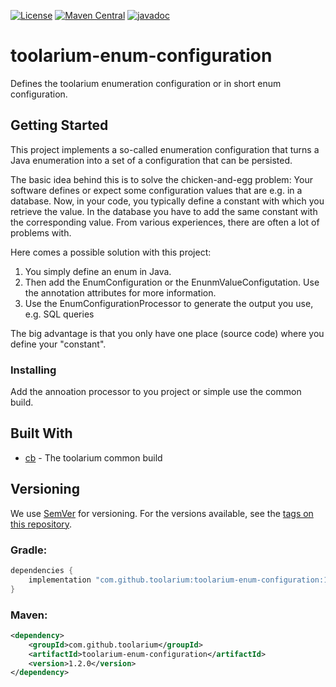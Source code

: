[![License](https://img.shields.io/github/license/toolarium/toolarium-enum-configuration)](https://github.com/toolarium/toolarium-enum-configuration/blob/master/LICENSE)
[![Maven Central](https://img.shields.io/maven-central/v/com.github.toolarium/toolarium-enum-configuration/1.2.0)](https://search.maven.org/artifact/com.github.toolarium/toolarium-enum-configuration/1.2.0/jar)
[![javadoc](https://javadoc.io/badge2/com.github.toolarium/toolarium-enum-configuration/javadoc.svg)](https://javadoc.io/doc/com.github.toolarium/toolarium-enum-configuration)

# toolarium-enum-configuration

Defines the toolarium enumeration configuration or in short enum configuration.

## Getting Started

This project implements a so-called enumeration configuration that turns a Java enumeration into a set of a configuration that can be persisted.

The basic idea behind this is to solve the chicken-and-egg problem: Your software defines or expect some configuration values that are e.g.
in a database. Now, in your code, you typically define a constant with which you retrieve the value. In the database you have to add the same
constant with the corresponding value. From various experiences, there are often a lot of problems with.

Here comes a possible solution with this project:
1) You simply define an enum in Java.
2) Then add the EnumConfiguration or the EnunmValueConfigutation. Use the annotation attributes for more information.
3) Use the EnumConfigurationProcessor to generate the output you use, e.g. SQL queries

The big advantage is that you only have one place (source code) where you define your "constant".

### Installing

Add the annoation processor to you project or simple use the common build.

## Built With

* [cb](https://github.com/toolarium/common-build) - The toolarium common build

## Versioning

We use [SemVer](http://semver.org/) for versioning. For the versions available, see the [tags on this repository](https://github.com/toolarium/toolarium-enum-configuration/tags). 

### Gradle:

```groovy
dependencies {
    implementation "com.github.toolarium:toolarium-enum-configuration:1.2.0"
}
```

### Maven:

```xml
<dependency>
    <groupId>com.github.toolarium</groupId>
    <artifactId>toolarium-enum-configuration</artifactId>
    <version>1.2.0</version>
</dependency>
```